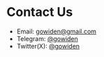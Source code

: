 # Contact Us

- Email: [gowiden@gmail.com](mailto:gowiden@gmail.com)
- Telegram: [@gowiden](https://t.me/gowiden)
- Twitter(X): [@gowiden](https://x.com/gowiden)

